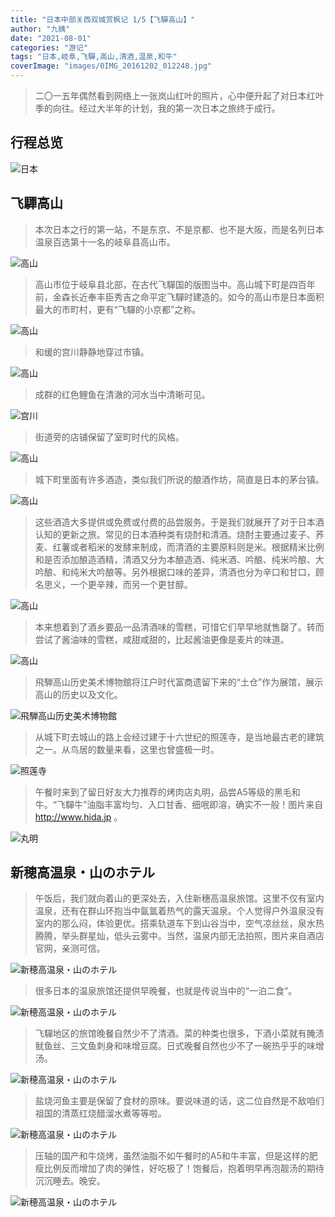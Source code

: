 ```yaml
---
title: "日本中部关西双城赏枫记 1/5【飞驒高山】"
author: "九姨"
date: "2021-08-01"
categories: "游记"
tags: "日本,岐阜,飞驒,高山,清酒,温泉,和牛"
coverImage: "images/0IMG_20161202_012248.jpg"
---
```


>二〇一五年偶然看到网络上一张岚山红叶的照片，心中便升起了对日本红叶季的向往。经过大半年的计划，我的第一次日本之旅终于成行。

## 行程总览

![日本](images/japan-2016.jpg)

## 飞驒高山

>本次日本之行的第一站，不是东京、不是京都、也不是大阪，而是名列日本温泉百选第十一名的岐阜县高山市。

![高山](images/VID_20161202_085120.jpg)

>高山市位于岐阜县北部，在古代飞驒国的版图当中。高山城下町是四百年前，金森长近奉丰臣秀吉之命平定飞驒时建造的。如今的高山市是日本面积最大的市町村，更有“飞驒的小京都”之称。

![高山](images/0IMG_20161202_010830.jpg)

>和缓的宫川静静地穿过市镇。

![高山](images/IMG_20161202_025616.jpg)

>成群的红色鲤鱼在清澈的河水当中清晰可见。

![宫川](images/VID_20161202_110611.jpg)

>街道旁的店铺保留了室町时代的风格。

![高山](images/0IMG_20161202_010337.jpg)

>城下町里面有许多酒造，类似我们所说的酿酒作坊，简直是日本的茅台镇。

![高山](images/0IMG_20161202_010700.jpg)

>这些酒造大多提供或免费或付费的品尝服务。于是我们就展开了对于日本酒认知的更新之旅。常见的日本酒种类有烧酎和清酒。烧酎主要通过麦子、荞麦、红薯或者稻米的发酵来制成，而清酒的主要原料则是米。根据精米比例和是否添加酿造酒精，清酒又分为本酿造酒、纯米酒、吟酿、纯米吟酿、大吟酿、和纯米大吟酿等。另外根据口味的差异，清酒也分为辛口和甘口，顾名思义，一个更辛辣，而另一个更甘醇。

![高山](images/0IMG_20161202_010708.jpg)

>本来想着到了酒乡要品一品清酒味的雪糕，可惜它们早早地就售罄了。转而尝试了酱油味的雪糕，咸甜咸甜的，比起酱油更像是麦片的味道。

![高山](images/Screen-Shot-2018-11-02-at-20.43.08.png)

>飛騨高山历史美术博物館将江户时代富商遗留下来的“土仓”作为展馆，展示高山的历史以及文化。

![飛騨高山历史美术博物館](images/0IMG_20161202_022359.jpg)

>从城下町去城山的路上会经过建于十六世纪的照莲寺，是当地最古老的建筑之一。从鸟居的数量来看，这里也曾盛极一时。

![照莲寺](images/0IMG_20161202_012248.jpg)

>午餐时来到了留日好友大力推荐的烤肉店丸明，品尝A5等级的黑毛和牛。“飞驒牛”油脂丰富均匀、入口甘香、细呡即溶，确实不一般！图片来自 http://www.hida.jp 。

![丸明](images/Screen-Shot-2018-11-18-at-21.09.45.png)

## 新穂高温泉・山のホテル

>午饭后，我们就向着山的更深处去，入住新穗高温泉旅馆。这里不仅有室内温泉，还有在群山环抱当中氤氲着热气的露天温泉。个人觉得户外温泉没有室内的那么闷，体验更优。搭乘轨道车下到山谷当中，空气凉丝丝，泉水热腾腾，举头群星灿，低头云雾中。当然，温泉内部无法拍照，图片来自酒店官网，亲测可信。

![新穂高温泉・山のホテル](images/Screen-Shot-2018-11-18-at-21.12.30.png)

>很多日本的温泉旅馆还提供早晚餐，也就是传说当中的“一泊二食”。

![新穂高温泉・山のホテル](images/20181103_203900.jpg)

>飞驒地区的旅馆晚餐自然少不了清酒。菜的种类也很多，下酒小菜就有腌渍鱿鱼丝、三文鱼刺身和味增豆腐。日式晚餐自然也少不了一碗热乎乎的味增汤。

![新穂高温泉・山のホテル](images/0IMG_20161202_180758.jpg)

>盐烧河鱼主要是保留了食材的原味。要说味道的话，这二位自然是不敌咱们祖国的清蒸红烧醋溜水煮等等啦。

![新穂高温泉・山のホテル](images/VID_20161202_182255.jpg)

>压轴的国产和牛烧烤，虽然油脂不如午餐时的A5和牛丰富，但是这样的肥瘦比例反而增加了肉的弹性，好吃极了！饱餐后，抱着明早再泡靓汤的期待沉沉睡去。晚安。

![新穂高温泉・山のホテル](images/VID_20161202_183107.jpg)
